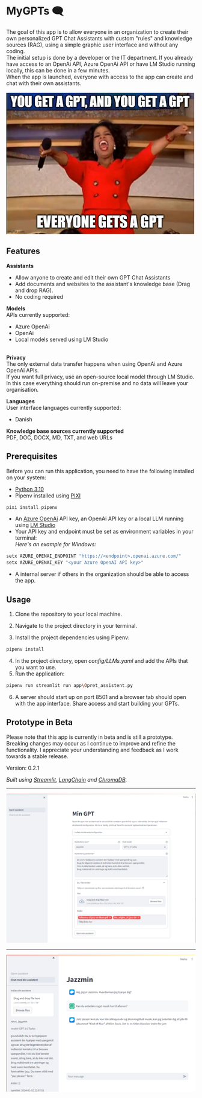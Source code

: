 # MyGPTs :left_speech_bubble: 

The goal of this app is to allow everyone in an organization to create their own personalized GPT Chat Assistants with custom "rules" and knowledge sources (RAG), using a simple graphic user interface and without any coding.
<br>The initial setup is done by a developer or the IT department. If you already have access to an OpenAi API, Azure OpenAi API or have LM Studio running locally, this can be done in a few minutes. 
<br>When the app is launched, everyone with access to the app can create and chat with their own assistants.
<br>
<br>
<img src="images/oprah.jpg" alt="Oprah meme: You get a GPT! You get a GPT! Everyone gets a GPT!" width="500"/>
## Features
__Assistants__
- Allow anyone to create and edit their own GPT Chat Assistants
- Add documents and websites to the assistant's knowledge base (Drag and drop RAG).
- No coding required


__Models__
<br>APIs currently supported:
 - Azure OpenAi
 - OpenAi
 - Local models served using LM Studio

<br>__Privacy__
<br> The only external data transfer happens when using OpenAi and Azure OpenAi APIs.
<br> If you want full privacy, use an open-source local model through LM Studio. In this case everything should run on-premise and no data will leave your organisation. 

__Languages__
<br>User interface languages currently supported:
- Danish

__Knowledge base sources currently supported__
<br>PDF, DOC, DOCX, MD, TXT, and web URLs

## Prerequisites

Before you can run this application, you need to have the following installed on your system:

- [Python 3.10](https://www.python.org/downloads/)
- Pipenv installed using [PIXI](https://pixijs.io/)
```sh
pixi install pipenv
```
- An [Azure OpenAi](https://learn.microsoft.com/en-us/azure/ai-services/openai/) API key, an OpenAi API key or a local LLM running using [LM Studio](https://lmstudio.ai/)
- Your API key and endpoint must be set as environment variables in your terminal:
<br>_Here's an example for Windows:_
```sh 
setx AZURE_OPENAI_ENDPOINT "https://<endpoint>.openai.azure.com/"
setx AZURE_OPENAI_KEY "<your Azure OpenAI API key>"
```

- A internal server if others in the organization should be able to access the app.

## Usage
1.  Clone the repository to your local machine.

2. Navigate to the project directory in your terminal.
3. Install the project dependencies using Pipenv:
```sh
pipenv install
```
4. In the project directory, open _config/LLMs.yaml_ and add the APIs that you want to use.
5. Run the application:
```sh
pipenv run streamlit run app\Opret_assistent.py
```
6. A server should start up on port 8501 and a browser tab should open with the app interface. Share access and start building your GPTs. 
## Prototype in Beta
Please note that this app is currently in beta and is still a prototype. Breaking changes may occur as I continue to improve and refine the functionality. I appreciate your understanding and feedback as I work towards a stable release.

Version: 0.2.1

_Built using [Streamlit](https://streamlit.io/), [LangChain](https://www.langchain.com/) and [ChromaDB](https://www.trychroma.com/)._
____
![Screenshot of assistant builder. ](<images/Screenshot_2024-01-02_1.png>)
____
![Screenshot of chat interface. ](<images/Screenshot_2024-01-02 221402.png>)
